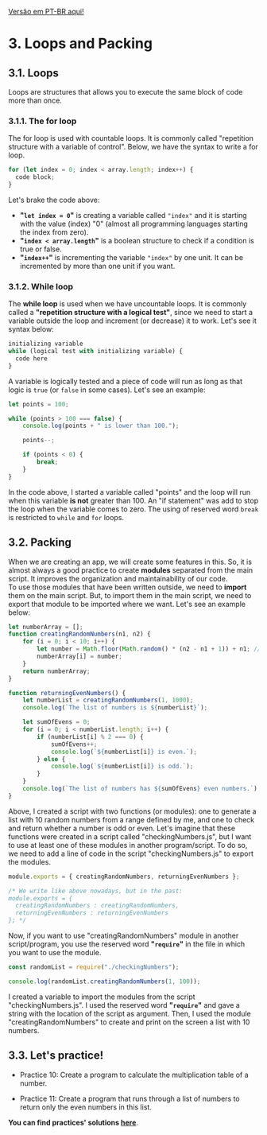 [Versão em PT-BR aqui!](/pt-br/js/textos/03-EstruturasDeRepeticaoEEmpacotamento.md)

# 3. Loops and Packing

## 3.1. Loops

Loops are structures that allows you to execute the same block of code more than once.

### 3.1.1. The for loop

The for loop is used with countable loops. It is commonly called "repetition structure with a variable of control". Below, we have the syntax to write a for loop.

```javascript
for (let index = 0; index < array.length; index++) {
  code block;
}
```

Let's brake the code above:

-   **"`let index = 0`"** is creating a variable called `"index"` and it is starting with the value (index) "0" (almost all programming languages starting the index from zero).
-   **"`index < array.length`"** is a boolean structure to check if a condition is true or false.
-   **"`index++`"** is incrementing the variable `"index"` by one unit. It can be incremented by more than one unit if you want.

### 3.1.2. While loop

The **while loop** is used when we have uncountable loops. It is commonly called a **"repetition structure with a logical test"**, since we need to start a variable outside the loop and increment (or decrease) it to work. Let's see it syntax below:

```javascript
initializing variable
while (logical test with initializing variable) {
  code here
}
```

A variable is logically tested and a piece of code will run as long as that logic is `true` (or `false` in some cases). Let's see an example:

```javascript
let points = 100;

while (points > 100 === false) {
    console.log(points + " is lower than 100.");

    points--;

    if (points < 0) {
        break;
    }
}
```

In the code above, I started a variable called "points" and the loop will run when this variable **is not** greater than 100. An "if statement" was add to stop the loop when the variable comes to zero. The using of reserved word `break` is restricted to `while` and `for` loops.

## 3.2. Packing

When we are creating an app, we will create some features in this. So, it is almost always a good practice to create **modules** separated from the main script. It improves the organization and maintainability of our code.  
To use those modules that have been written outside, we need to **import** them on the main script. But, to import them in the main script, we need to export that module to be imported where we want. Let's see an example below:

```javascript
let numberArray = [];
function creatingRandomNumbers(n1, n2) {
    for (i = 0; i < 10; i++) {
        let number = Math.floor(Math.random() * (n2 - n1 + 1)) + n1; //floor will round the random number, since "random" only generates numbers between 0 and 1 (1 excluded). The n2+1 is to include the n2 in the range of random numbers; +n1 ensures that the range will be between n1 and n2, and not between 0 and 10; n2-n1+1 is to ensure how many integers will be between n1 and n2. For example, if n1=10 and n2=20, 20-10+1=11, i.e., we have 10, 11, 12, 13, 14, 15, 16, 17, 18, 19 and 20.
        numberArray[i] = number;
    }
    return numberArray;
}

function returningEvenNumbers() {
    let numberList = creatingRandomNumbers(1, 1000);
    console.log(`The list of numbers is ${numberList}`);

    let sumOfEvens = 0;
    for (i = 0; i < numberList.length; i++) {
        if (numberList[i] % 2 === 0) {
            sumOfEvens++;
            console.log(`${numberList[i]} is even.`);
        } else {
            console.log(`${numberList[i]} is odd.`);
        }
    }
    console.log(`The list of numbers has ${sumOfEvens} even numbers.`);
}
```

Above, I created a script with two functions (or modules): one to generate a list with 10 random numbers from a range defined by me, and one to check and return whether a number is odd or even. Let's imagine that these functions were created in a script called "checkingNumbers.js", but I want to use at least one of these modules in another program/script. To do so, we need to add a line of code in the script "checkingNumbers.js" to export the modules.

```javascript
module.exports = { creatingRandomNumbers, returningEvenNumbers };

/* We write like above nowadays, but in the past:
module.exports = {
  creatingRandomNumbers : creatingRandomNumbers,
  returningEvenNumbers : returningEvenNumbers
}; */
```

Now, if you want to use "creatingRandomNumbers" module in another script/program, you use the reserved word **"`require`"** in the file in which you want to use the module.

```javascript
const randomList = require("./checkingNumbers");

console.log(randomList.creatingRandomNumbers(1, 100));
```

I created a variable to import the modules from the script "checkingNumbers.js". I used the reserved word **"`require`"** and gave a string with the location of the script as argument. Then, I used the module "creatingRandomNumbers" to create and print on the screen a list with 10 numbers.

## 3.3. **Let's practice!**

-   Practice 10: Create a program to calculate the multiplication table of a number.

-   Practice 11: Create a program that runs through a list of numbers to return only the even numbers in this list.

**You can find practices' solutions [here](/README.md)**.

